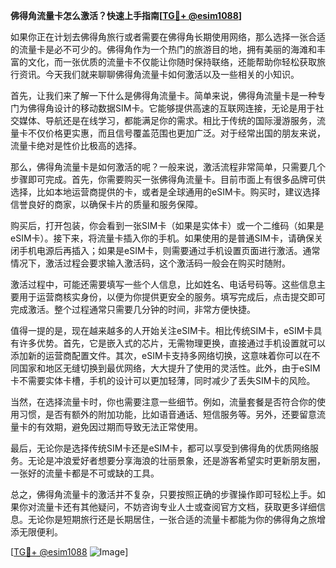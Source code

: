 **佛得角流量卡怎么激活？快速上手指南[[TG💪+ @esim1088](https://t.me/s/esim1088)]**

如果你正在计划去佛得角旅行或者需要在佛得角长期使用网络，那么选择一张合适的流量卡是必不可少的。佛得角作为一个热门的旅游目的地，拥有美丽的海滩和丰富的文化，而一张优质的流量卡不仅能让你随时保持联络，还能帮助你轻松获取旅行资讯。今天我们就来聊聊佛得角流量卡如何激活以及一些相关的小知识。

首先，让我们来了解一下什么是佛得角流量卡。简单来说，佛得角流量卡是一种专门为佛得角设计的移动数据SIM卡。它能够提供高速的互联网连接，无论是用于社交媒体、导航还是在线学习，都能满足你的需求。相比于传统的国际漫游服务，流量卡不仅价格更实惠，而且信号覆盖范围也更加广泛。对于经常出国的朋友来说，流量卡绝对是性价比极高的选择。

那么，佛得角流量卡是如何激活的呢？一般来说，激活流程非常简单，只需要几个步骤即可完成。首先，你需要购买一张佛得角流量卡。目前市面上有很多品牌可供选择，比如本地运营商提供的卡，或者是全球通用的eSIM卡。购买时，建议选择信誉良好的商家，以确保卡片的质量和服务保障。

购买后，打开包装，你会看到一张SIM卡（如果是实体卡）或一个二维码（如果是eSIM卡）。接下来，将流量卡插入你的手机。如果使用的是普通SIM卡，请确保关闭手机电源后再插入；如果是eSIM卡，则需要通过手机设置页面进行激活。通常情况下，激活过程会要求输入激活码，这个激活码一般会在购买时随附。

激活过程中，可能还需要填写一些个人信息，比如姓名、电话号码等。这些信息主要用于运营商核实身份，以便为你提供更安全的服务。填写完成后，点击提交即可完成激活。整个过程通常只需要几分钟的时间，非常方便快捷。

值得一提的是，现在越来越多的人开始关注eSIM卡。相比传统SIM卡，eSIM卡具有许多优势。首先，它是嵌入式的芯片，无需物理更换，直接通过手机设置就可以添加新的运营商配置文件。其次，eSIM卡支持多网络切换，这意味着你可以在不同国家和地区无缝切换到最优网络，大大提升了使用的灵活性。此外，由于eSIM卡不需要实体卡槽，手机的设计可以更加轻薄，同时减少了丢失SIM卡的风险。

当然，在选择流量卡时，你也需要注意一些细节。例如，流量套餐是否符合你的使用习惯，是否有额外的附加功能，比如语音通话、短信服务等。另外，还要留意流量卡的有效期，避免因过期而导致无法正常使用。

最后，无论你是选择传统SIM卡还是eSIM卡，都可以享受到佛得角的优质网络服务。无论是冲浪爱好者想要分享海浪的壮丽景象，还是游客希望实时更新朋友圈，一张好的流量卡都是不可或缺的工具。

总之，佛得角流量卡的激活并不复杂，只要按照正确的步骤操作即可轻松上手。如果你对流量卡还有其他疑问，不妨咨询专业人士或查阅官方文档，获取更多详细信息。无论你是短期旅行还是长期居住，一张合适的流量卡都能为你的佛得角之旅增添无限便利。

[[TG💪+ @esim1088](https://t.me/s/esim1088) ![Image](https://i.postimg.cc/4NQfJmqS/Snipaste-2025-05-13-00-14-12.png)]